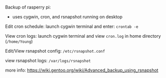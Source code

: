 Backup of rasperry pi:
- uses cygwin, cron, and rsnapshot running on desktop

Edit cron schedule:
launch cygwin terminal and enter:
`crontab -e`

View cron logs:
launch cygwin terminal and view `cron.log` in home directory (`/home/Young`) 

Edit/View rsnapshot config:
`/etc/rsnapshot.conf`

view rsnapshot logs:
`/var/logs/rsnapshot`

more info:
https://wiki.gentoo.org/wiki/Advanced_backup_using_rsnapshot

